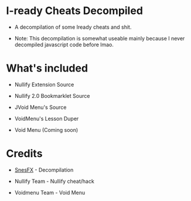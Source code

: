 # I-ready Cheats Decompiled
 
* A decompilation of some Iready cheats and shit.

* Note: This decompilation is somewhat useable mainly because I never decompiled javascript code before lmao.

# What's included

* Nullify Extension Source

* Nullify 2.0 Bookmarklet Source

* JVoid Menu's Source

* VoidMenu's Lesson Duper

* Void Menu (Coming soon)

# Credits

* [SnesFX](https://twitter.com/SnesFX) - Decompilation

* Nullify Team - Nullify cheat/hack

* Voidmenu Team - Void Menu

